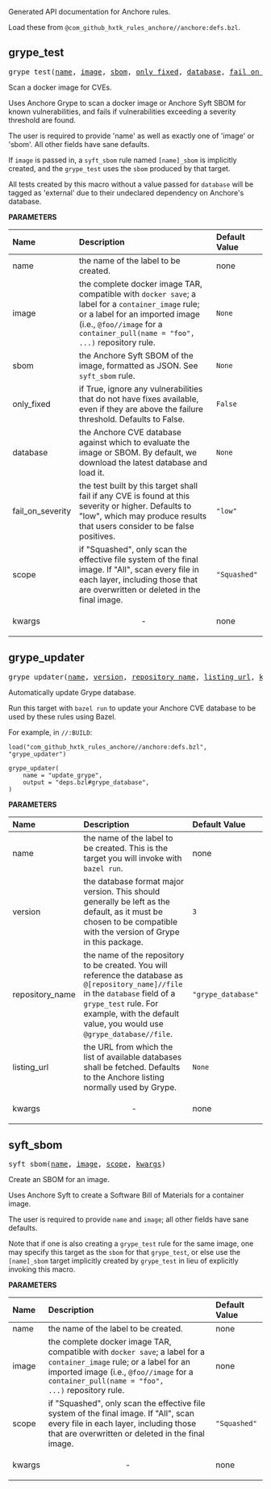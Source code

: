 <!-- Generated with Stardoc, Do Not Edit! -->


Generated API documentation for Anchore rules.

Load these from `@com_github_hxtk_rules_anchore//anchore:defs.bzl`.

<a id="#grype_test"></a>

## grype_test

<pre>
grype_test(<a href="#grype_test-name">name</a>, <a href="#grype_test-image">image</a>, <a href="#grype_test-sbom">sbom</a>, <a href="#grype_test-only_fixed">only_fixed</a>, <a href="#grype_test-database">database</a>, <a href="#grype_test-fail_on_severity">fail_on_severity</a>, <a href="#grype_test-scope">scope</a>, <a href="#grype_test-kwargs">kwargs</a>)
</pre>

Scan a docker image for CVEs.

Uses Anchore Grype to scan a docker image or Anchore Syft SBOM for
known vulnerabilities, and fails if vulnerabilities exceeding a
severity threshold are found.

The user is required to provide 'name' as well as exactly one of
'image' or 'sbom'. All other fields have sane defaults.

If `image` is passed in, a `syft_sbom` rule named `[name]_sbom` is
implicitly created, and the `grype_test` uses the `sbom` produced
by that target.

All tests created by this macro without a value passed for `database`
will be tagged as 'external' due to their undeclared dependency on
Anchore's database.


**PARAMETERS**


| Name  | Description | Default Value |
| :------------- | :------------- | :------------- |
| <a id="grype_test-name"></a>name |  the name of the label to be created.   |  none |
| <a id="grype_test-image"></a>image |  the complete docker image TAR, compatible with <code>docker save</code>; a label for a <code>container_image</code> rule; or a label for an imported image (i.e., <code>@foo//image</code> for a <code>container_pull(name = "foo", ...)</code> repository rule.   |  <code>None</code> |
| <a id="grype_test-sbom"></a>sbom |  the Anchore Syft SBOM of the image, formatted as JSON. See <code>syft_sbom</code> rule.   |  <code>None</code> |
| <a id="grype_test-only_fixed"></a>only_fixed |  if True, ignore any vulnerabilities that do not have fixes available, even if they are above the failure threshold. Defaults to False.   |  <code>False</code> |
| <a id="grype_test-database"></a>database |  the Anchore CVE database against which to evaluate the image or SBOM. By default, we download the latest database and load it.   |  <code>None</code> |
| <a id="grype_test-fail_on_severity"></a>fail_on_severity |  the test built by this target shall fail if any CVE is found at this severity or higher. Defaults to "low", which may produce results that users consider to be false positives.   |  <code>"low"</code> |
| <a id="grype_test-scope"></a>scope |  if "Squashed", only scan the effective file system of the final image. If "All", scan every file in each layer, including those that are overwritten or deleted in the final image.   |  <code>"Squashed"</code> |
| <a id="grype_test-kwargs"></a>kwargs |  <p align="center"> - </p>   |  none |


<a id="#grype_updater"></a>

## grype_updater

<pre>
grype_updater(<a href="#grype_updater-name">name</a>, <a href="#grype_updater-version">version</a>, <a href="#grype_updater-repository_name">repository_name</a>, <a href="#grype_updater-listing_url">listing_url</a>, <a href="#grype_updater-kwargs">kwargs</a>)
</pre>

Automatically update Grype database.

Run this target with `bazel run` to update your Anchore CVE database
to be used by these rules using Bazel.

For example, in `//:BUILD`:

```starlark
load("com_github_hxtk_rules_anchore//anchore:defs.bzl", "grype_updater")

grype_updater(
    name = "update_grype",
    output = "deps.bzl#grype_database",
)
```


**PARAMETERS**


| Name  | Description | Default Value |
| :------------- | :------------- | :------------- |
| <a id="grype_updater-name"></a>name |  the name of the label to be created. This is the target you will invoke with <code>bazel run</code>.   |  none |
| <a id="grype_updater-version"></a>version |  the database format major version. This should generally be left as the default, as it must be chosen to be compatible with the version of Grype in this package.   |  <code>3</code> |
| <a id="grype_updater-repository_name"></a>repository_name |  the name of the repository to be created. You will reference the database as <code>@[repository_name]//file</code> in the <code>database</code> field of a <code>grype_test</code> rule. For example, with the default value, you would use <code>@grype_database//file</code>.   |  <code>"grype_database"</code> |
| <a id="grype_updater-listing_url"></a>listing_url |  the URL from which the list of available databases shall be fetched. Defaults to the Anchore listing normally used by Grype.   |  <code>None</code> |
| <a id="grype_updater-kwargs"></a>kwargs |  <p align="center"> - </p>   |  none |


<a id="#syft_sbom"></a>

## syft_sbom

<pre>
syft_sbom(<a href="#syft_sbom-name">name</a>, <a href="#syft_sbom-image">image</a>, <a href="#syft_sbom-scope">scope</a>, <a href="#syft_sbom-kwargs">kwargs</a>)
</pre>

Create an SBOM for an image.

Uses Anchore Syft to create a Software Bill of Materials for a container
image.

The user is required to provide `name` and `image`; all other fields have
sane defaults.

Note that if one is also creating a `grype_test` rule for the same image,
one may specify this target as the `sbom` for that `grype_test`, or else
use the `[name]_sbom` target implicitly created by `grype_test` in lieu of
explicitly invoking this macro.


**PARAMETERS**


| Name  | Description | Default Value |
| :------------- | :------------- | :------------- |
| <a id="syft_sbom-name"></a>name |  the name of the label to be created.   |  none |
| <a id="syft_sbom-image"></a>image |  the complete docker image TAR, compatible with <code>docker save</code>; a label for a <code>container_image</code> rule; or a label for an imported image (i.e., <code>@foo//image</code> for a <code>container_pull(name = "foo", ...)</code> repository rule.   |  none |
| <a id="syft_sbom-scope"></a>scope |  if "Squashed", only scan the effective file system of the final image. If "All", scan every file in each layer, including those that are overwritten or deleted in the final image.   |  <code>"Squashed"</code> |
| <a id="syft_sbom-kwargs"></a>kwargs |  <p align="center"> - </p>   |  none |


